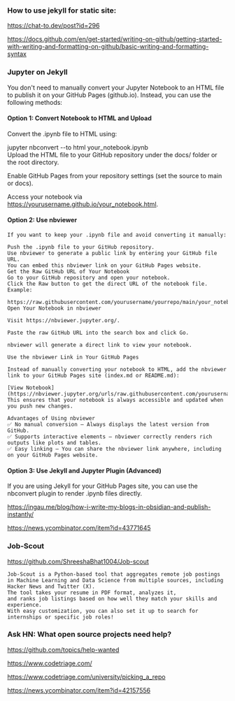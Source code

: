 ### How to use jekyll for static site:
https://chat-to.dev/post?id=296

https://docs.github.com/en/get-started/writing-on-github/getting-started-with-writing-and-formatting-on-github/basic-writing-and-formatting-syntax


### Jupyter on Jekyll
 
You don't need to manually convert your Jupyter Notebook to an HTML file to publish it on your GitHub Pages (github.io). Instead, you can use the following methods:

#### Option 1: Convert Notebook to HTML and Upload
Convert the .ipynb file to HTML using:

jupyter nbconvert --to html your_notebook.ipynb  
Upload the HTML file to your GitHub repository under the docs/ folder or the root directory.

Enable GitHub Pages from your repository settings (set the source to main or docs).

Access your notebook via https://yourusername.github.io/your_notebook.html.

#### Option 2: Use nbviewer
```
If you want to keep your .ipynb file and avoid converting it manually:

Push the .ipynb file to your GitHub repository.
Use nbviewer to generate a public link by entering your GitHub file URL.
You can embed this nbviewer link on your GitHub Pages website.
Get the Raw GitHub URL of Your Notebook
Go to your GitHub repository and open your notebook.
Click the Raw button to get the direct URL of the notebook file.
Example:

https://raw.githubusercontent.com/yourusername/yourrepo/main/your_notebook.ipynb
Open Your Notebook in nbviewer

Visit https://nbviewer.jupyter.org/.

Paste the raw GitHub URL into the search box and click Go.

nbviewer will generate a direct link to view your notebook.

Use the nbviewer Link in Your GitHub Pages

Instead of manually converting your notebook to HTML, add the nbviewer link to your GitHub Pages site (index.md or README.md):
 
[View Notebook](https://nbviewer.jupyter.org/urls/raw.githubusercontent.com/yourusername/yourrepo/main/your_notebook.ipynb)
This ensures that your notebook is always accessible and updated when you push new changes.

Advantages of Using nbviewer
✅ No manual conversion – Always displays the latest version from GitHub.
✅ Supports interactive elements – nbviewer correctly renders rich outputs like plots and tables.
✅ Easy linking – You can share the nbviewer link anywhere, including on your GitHub Pages website.
```



#### Option 3: Use Jekyll and Jupyter Plugin (Advanced)
If you are using Jekyll for your GitHub Pages site, you can use the nbconvert plugin to render .ipynb files directly.


https://ingau.me/blog/how-i-write-my-blogs-in-obsidian-and-publish-instantly/

https://news.ycombinator.com/item?id=43771645


### Job-Scout
https://github.com/ShreeshaBhat1004/Job-scout
```
Job-Scout is a Python-based tool that aggregates remote job postings
in Machine Learning and Data Science from multiple sources, including Hacker News and Twitter (X).
The tool takes your resume in PDF format, analyzes it,
and ranks job listings based on how well they match your skills and experience.
With easy customization, you can also set it up to search for internships or specific job roles!
```
### Ask HN: What open source projects need help?

https://github.com/topics/help-wanted

https://www.codetriage.com/

https://www.codetriage.com/university/picking_a_repo

https://news.ycombinator.com/item?id=42157556



